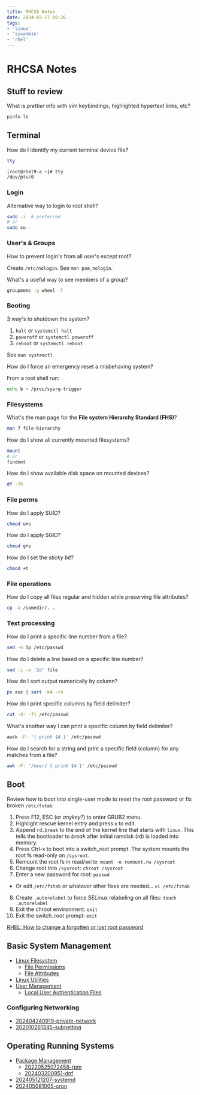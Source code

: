 ```yaml
---
title: RHCSA Notes
date: 2024-02-17 08:26
tags:
- 'linux'
- 'sysadmin'
- 'rhel'
---
```


# RHCSA Notes

## Stuff to review

What is _prettier_ info with vim keybindings, highlighted hypertext links, etc?

```bash
pinfo ls
```

## Terminal

How do I identify my current terminal device file?

```bash
tty
```

```bash
[root@rhel9-a ~]# tty
/dev/pts/0
```

### Login

Alternative way to login to root shell?

```bash
sudo -i  # preferred
# or
sudo su -
```

### User's & Groups

How to prevent login's from all user's except root? 

Create `/etc/nologin`. See `man pam_nologin`.

What's a useful way to see members of a group?

```bash
groupmems -g wheel -l
```

### Booting

3 way's to shutdown the system?

1. `halt` or `systemctl halt`
2. `poweroff` or `systemctl poweroff`
3. `reboot` or `systemctl reboot`

See `man systemctl`

How do I force an emergency reset a misbehaving system?

From a root shell run:

```bash
echo b > /proc/sysrq-trigger
```

### Filesystems

What's the man page for the **File system Hierarchy Standard (FHS)**?

```bash
man 7 file-hierarchy
```

How do I show all currently mounted filesystems?

```bash
mount
# or
findmnt
```

How do I show available disk space on mounted devices?

```bash
df -Th
```

### File perms

How do I apply SUID?

```bash
chmod u+s
```

How do I apply SGID?

```bash
chmod g+s
```

How do I set the _sticky bit_?

```bash
chmod +t
```

### File operations

How do I copy all files regular and hidden while preserving file attributes?

```bash
cp -a /somedir/. .
```


### Text processing

How do I print a specific line number from a file?

```bash
sed -n 5p /etc/passwd
```

How do I delete a line based on a specific line number?

```bash
sed -i -e '2d' file
```

How do I sort output numerically by column?

```bash
ps aux | sort -k4 -rn
```

How do I print specific columns by field delimiter?

```bash
cut -d: -f1 /etc/passwd
```

What's another way I can print a specific column by field delimiter?

```bash
awsk -F: '{ print $4 }' /etc/passwd
```

How do I search for a string and print a specific field (column) for any matches from a file?

```bash
awk -F: '/user/ { print $4 }' /etc/passwd
```

## Boot

Review how to boot into single-user mode to reset the root password or fix broken `/etc/fstab`.

1. Press F12, ESC (or _anykey?_) to enter GRUB2 menu.
2. Highlight rescue kernel entry and press `e` to edit.
3. Append `rd.break` to the end of the kernel line that starts with `linux`.
  This tells the bootloader to _break_ after initial ramdisk (rd) is loaded into memory.
4. Press Ctrl-x to boot into a switch_root prompt.
  The system mounts the root fs read-only on `/sysroot`.
6. Remount the root fs in read/write:
  `mount -o remount,rw /sysroot`
5. Change root into `/sysroot`:
  `chroot /sysroot`
7. Enter a new password for root:
  `passwd`
  + Or edit `/etc/fstab` or whatever other fixes are needed...
    `vi /etc/fstab`
8. Create `.autorelabel` to force SELinux relabeling on all files:
  `touch .autorelabel`
9. Exit the chroot environment:
  `exit`
10. Exit the switch_root prompt:
  `exit`

[RHEL: How to change a forgotten or lost root password](https://access.redhat.com/solutions/1192)

## Basic System Management

* [Linux Filesystem](20210905134830-linux-filesystem.md) 
  + [File Permissions](20210905135721-file-permissions.md)
  + [File Attributes](202507262125-file-attributes.md)
* [Linux Utilities](20210919173649-linux-utilities.md)
* [User Management](202106-23143339-user_management.md)
  + [Local User Authentication Files](202402262058-local-user-auth-files.md)

### Configuring Networking

* [202404240919-private-network](202404240919-private-network.md)
* [202010261345-subnetting](202010261345-subnetting.md)

## Operating Running Systems

* [Package Management](202403200949-package-management.md)
  + [20220525072458-rpm](20220525072458-rpm.md)
  + [202403200951-dnf](202403200951-dnf.md)
* [202405121207-systemd](202405121207-systemd.md)
* [202405081005-cron](202405081005-cron.md)
